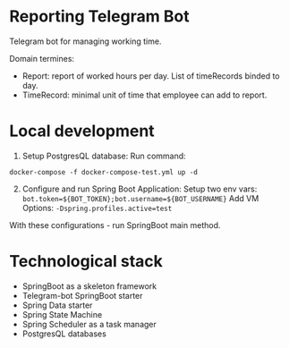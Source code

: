 # Reporting Telegram Bot
Telegram bot for managing working time. 

Domain termines: 
- Report: report of worked hours per day. List of timeRecords binded to day.
- TimeRecord: minimal unit of time that employee can add to report.

# Local development

1. Setup PostgresQL database:
Run command: 
```shell
docker-compose -f docker-compose-test.yml up -d
```
2. Configure and run Spring Boot Application:
Setup two env vars:
`bot.token=${BOT_TOKEN};bot.username=${BOT_USERNAME}`
Add VM Options: `-Dspring.profiles.active=test `

With these configurations - run SpringBoot main method.

# Technological stack
- SpringBoot as a skeleton framework
- Telegram-bot SpringBoot starter
- Spring Data starter
- Spring State Machine
- Spring Scheduler as a task manager
- PostgresQL databases
